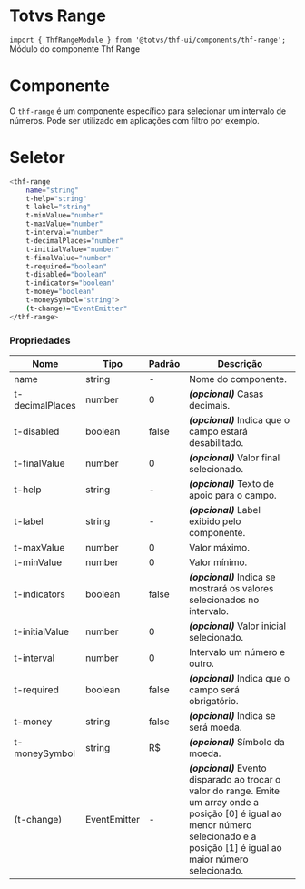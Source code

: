 # Totvs Range

`import { ThfRangeModule } from '@totvs/thf-ui/components/thf-range';`
Módulo do componente Thf Range

# Componente

O `thf-range` é um componente específico para selecionar um intervalo de números. 
Pode ser utilizado em aplicações com filtro por exemplo.

# Seletor

```sh
<thf-range
    name="string"
    t-help="string"
    t-label="string"
    t-minValue="number"
    t-maxValue="number"
    t-interval="number"
    t-decimalPlaces="number"
    t-initialValue="number"
    t-finalValue="number"
    t-required="boolean"
    t-disabled="boolean"
    t-indicators="boolean"
    t-money="boolean"
    t-moneySymbol="string">
    (t-change)="EventEmitter"
</thf-range>
```
### Propriedades

| Nome | Tipo | Padrão | Descrição |
| ------ | ------ | ------ | ------ |
| name | string | - | Nome do componente. 
| t-decimalPlaces | number | 0 | **_(opcional)_** Casas decimais.
| t-disabled | boolean | false | **_(opcional)_** Indica que o campo estará desabilitado.
| t-finalValue | number | 0 | **_(opcional)_** Valor final selecionado.
| t-help | string | - | **_(opcional)_**  Texto de apoio para o campo.
| t-label | string | - | **_(opcional)_**  Label exibido pelo componente.
| t-maxValue | number | 0 | Valor máximo.
| t-minValue | number | 0 | Valor mínimo.
| t-indicators | boolean | false | **_(opcional)_** Indica se mostrará os valores selecionados no intervalo.
| t-initialValue | number | 0 | **_(opcional)_**  Valor inicial selecionado.
| t-interval | number | 0 | Intervalo um número e outro.
| t-required | boolean | false | **_(opcional)_** Indica que o campo será obrigatório.
| t-money | string | false | **_(opcional)_** Indica se será moeda.
| t-moneySymbol | string | R$ | **_(opcional)_** Símbolo da moeda.
| (t-change) | EventEmitter | - | **_(opcional)_** Evento disparado ao trocar o valor do range. Emite um array onde a posição [0] é igual ao menor número selecionado e a posição [1] é igual ao maior número selecionado.


